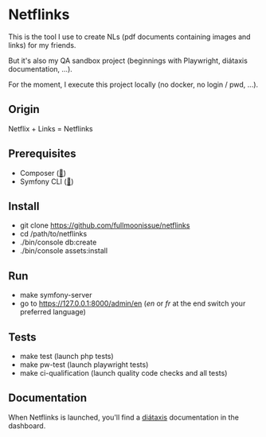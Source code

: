 # Netflinks

This is the tool I use to create NLs (pdf documents containing images and links) for my friends.

But it's also my QA sandbox project (beginnings with Playwright, diátaxis documentation, ...).

For the moment, I execute this project locally (no docker, no login / pwd, ...).

## Origin

Netflix + Links = Netflinks

## Prerequisites

- Composer ([🔗](https://getcomposer.org/download/))
- Symfony CLI ([🔗](https://symfony.com/download#step-1-install-symfony-cli))

## Install

- git clone https://github.com/fullmoonissue/netflinks
- cd /path/to/netflinks
- ./bin/console db:create
- ./bin/console assets:install

## Run

- make symfony-server
- go to https://127.0.0.1:8000/admin/en (_en_ or _fr_ at the end switch your preferred language)

## Tests

- make test (launch php tests)
- make pw-test (launch playwright tests)
- make ci-qualification (launch quality code checks and all tests)

## Documentation

When Netflinks is launched, you'll find a [diátaxis](https://diataxis.fr/) documentation in the dashboard.
